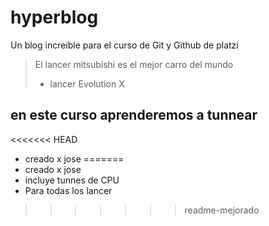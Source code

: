 # hyperblog
Un blog increible para el curso de Git y Github de platzi
>El lancer mitsubishi es el mejor carro del mundo 
>- lancer Evolution X
 ## en este curso aprenderemos a tunnear
<<<<<<< HEAD
 * creado x jose
=======
 * creado x jose
 * incluye tunnes de CPU
 * Para todas los lancer
>>>>>>> readme-mejorado
